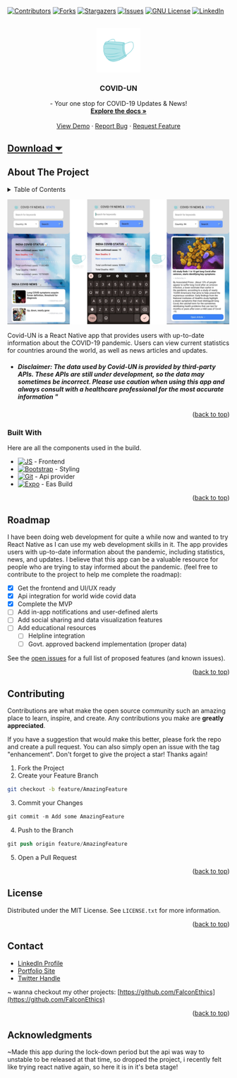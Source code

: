 <a name="readme-top"></a>
[![Contributors][contributors-shield]][contributors-url]
[![Forks][forks-shield]][forks-url]
[![Stargazers][stars-shield]][stars-url]
[![Issues][issues-shield]][issues-url]
[![GNU License][license-shield]][license-url]
[![LinkedIn][linkedin-shield]][linkedin-url]


<!-- PROJECT LOGO -->
<br />
<div align="center">
  <a href="https://github.com/FalconEthics/COVID-UN">
    <img src="./assets/logo.png" alt="Logo" width="100" height="100">
  </a>

  <h3 align="center">COVID-UN</h3>

  <p align="center">
    - Your one stop for COVID-19 Updates & News!
    <br />
    <a href="https://github.com/FalconEthics/COVID-UN"><strong>Explore the docs »</strong></a>
    <br />
    <br />
    <a href="https://github.com/FalconEthics/COVID-UN/releases/download/v-1.0.0/COVID-UN.apk">View Demo</a>
    ·
    <a href="https://github.com/FalconEthics/COVID-UN/issues">Report Bug</a>
    ·
    <a href="https://github.com/FalconEthics/COVID-UN/issues">Request Feature</a>
  </p>
</div>

## <a href="https://github.com/FalconEthics/COVID-UN/releases/download/v-1.0.0/COVID-UN.apk">Download ⏷</a>



<!-- ABOUT THE PROJECT -->
## About The Project
<details>
  <summary>Table of Contents</summary>
  <ol>
    <li>
      <a href="#about-the-project">About The Project</a>
      <ul>
        <li><a href="#built-with">Built With</a></li>
      </ul>
    </li>
    <li><a href="#roadmap">Roadmap</a></li>
    <li><a href="#contributing">Contributing</a></li>
    <li><a href="#license">License</a></li>
    <li><a href="#contact">Contact</a></li>
    <li><a href="#acknowledgments">Acknowledgments</a></li>
  </ol>
</details>

[![Product Name Screen Shot][product-screenshot]](https://github.com/FalconEthics/COVID-UN/releases/download/v-1.0.0/COVID-UN.apk)

Covid-UN is a React Native app that provides users with up-to-date information about the COVID-19 pandemic. Users can view current statistics for countries around the world, as well as news articles and updates.

- ##### Disclaimer: The data used by Covid-UN is provided by third-party APIs. These APIs are still under development, so the data may sometimes be incorrect. Please use caution when using this app and always consult with a healthcare professional for the most accurate information "

<p align="right">(<a href="#readme-top">back to top</a>)</p>



### Built With

Here are all the components used in the build.

* [![JS][Es6.com]][Es6-url] - Frontend
* [![Bootstrap][Bootstrap.com]][Bootstrap-url] - Styling
* [![Git][Git.com]][Git-url] - Api provider
* [![Expo][Expo.com]][Expo-url] - Eas Build

<p align="right">(<a href="#readme-top">back to top</a>)</p>




<!-- ROADMAP -->
## Roadmap

I have been doing web development for quite a while now and wanted to try React Native as I can use my web development skills in it. The app provides users with up-to-date information about the pandemic, including statistics, news, and updates. I believe that this app can be a valuable resource for people who are trying to stay informed about the pandemic.
(feel free to contribute to the project to help me complete the roadmap):

- [x] Get the frontend and UI/UX ready
- [x] Api integration for world wide covid data
- [x] Complete the MVP
- [ ] Add in-app notifications and user-defined alerts
- [ ] Add social sharing and data visualization features
- [ ] Add educational resources
    - [ ] Helpline integration
    - [ ] Govt. approved backend implementation (proper data)

See the [open issues](https://github.com/FalconEthics/COVID-UN/issuess) for a full list of proposed features (and known issues).

<p align="right">(<a href="#readme-top">back to top</a>)</p>



<!-- CONTRIBUTING -->
## Contributing

Contributions are what make the open source community such an amazing place to learn, inspire, and create. Any contributions you make are **greatly appreciated**.

If you have a suggestion that would make this better, please fork the repo and create a pull request. You can also simply open an issue with the tag "enhancement".
Don't forget to give the project a star! Thanks again!

1. Fork the Project
2. Create your Feature Branch 
 ```sh
git checkout -b feature/AmazingFeature
```
3. Commit your Changes 
```s
git commit -m Add some AmazingFeature
```
4. Push to the Branch 
```s
git push origin feature/AmazingFeature
```
5. Open a Pull Request

<p align="right">(<a href="#readme-top">back to top</a>)</p>



<!-- LICENSE -->
## License

Distributed under the MIT License. See `LICENSE.txt` for more information.

<p align="right">(<a href="#readme-top">back to top</a>)</p>



<!-- CONTACT -->
## Contact
<ul>
<li><a href="https://www.linkedin.com/in/soumik-das-profile/"> LinkedIn Profile</a></li>
<li><a href="https://www.soumik-das.com"> Portfolio Site</a></li>
<li><a href="https://twitter.com/Mr_Soumik_Das"> Twitter Handle</a></li>
</ul>

~ wanna checkout my other projects: [https://github.com/FalconEthics](https://github.com/FalconEthics)

<p align="right">(<a href="#readme-top">back to top</a>)</p>



## Acknowledgments

 ~Made this app during the lock-down period but the api was way to unstable to be released at that time, so dropped the project, i recently felt like trying react native again, so here it is in it's beta stage!

<!-- MARKDOWN LINKS & IMAGES -->
<!-- https://www.markdownguide.org/basic-syntax/#reference-style-links -->
[contributors-shield]: https://img.shields.io/github/contributors/FalconEthics/COVID-UN.svg?style=for-the-badge
[contributors-url]: https://github.com/FalconEthics/COVID-UN/graphs/contributors
[forks-shield]: https://img.shields.io/github/forks/FalconEthics/COVID-UN.svg?style=for-the-badge
[forks-url]: https://github.com/FalconEthics/COVID-UN/network/members
[stars-shield]: https://img.shields.io/github/stars/FalconEthics/COVID-UN.svg?style=for-the-badge
[stars-url]: https://github.com/FalconEthics/COVID-UN/stargazers
[issues-shield]: https://img.shields.io/github/issues/FalconEthics/COVID-UN.svg?style=for-the-badge

[issues-url]: https://github.com/FalconEthics/COVID-UN/issues
[license-shield]: https://img.shields.io/github/license/FalconEthics/COVID-UN.svg?style=for-the-badge

[license-url]: https://github.com/FalconEthics/COVID-UN/blob/main/LICENSE
[linkedin-shield]: https://img.shields.io/badge/-LinkedIn-black.svg?style=for-the-badge&logo=linkedin&colorB=555

[linkedin-url]: https://www.linkedin.com/in/soumik-das-profile/

[product-screenshot]: ./screenshot.png


[Bootstrap.com]: https://img.shields.io/badge/nativewind-00b8ff?style=for-the-badge&logo=tailwindcss&logoColor=white
[Bootstrap-url]: https://www.nativewind.dev/

[Es6.com]: https://img.shields.io/badge/React_Native-3399ff?style=for-the-badge&logo=react&logoColor=white
[Es6-url]: https://expo.github.io/router/docs

[Git.com]: https://img.shields.io/badge/Rapid_Api-426872?style=for-the-badge&logo=axios&logoColor=0069b4
[Git-url]: https://rapidapi.com/hub

[Expo.com]: https://img.shields.io/badge/Expo-111125?style=for-the-badge&logo=Expo&logoColor=white
[Expo-url]: https://docs.expo.dev/build/introduction/